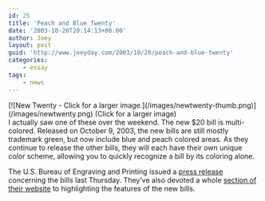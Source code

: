 ```yaml
---
id: 25
title: 'Peach and Blue Twenty'
date: '2003-10-20T20:14:13+00:00'
author: Joey
layout: post
guid: 'http://www.joeyday.com/2003/10/20/peach-and-blue-twenty'
categories:
    - essay
tags:
    - news
---
```


<div class="pic">[![New Twenty - Click for a larger image.](/images/newtwenty-thumb.png)](/images/newtwenty.png)  
(Click for a  
larger image)</div>I actually saw one of these over the weekend. The new $20 bill is multi-colored. Released on October 9, 2003, the new bills are still mostly trademark green, but now include blue and peach colored areas. As they continue to release the other bills, they will each have their own unique color scheme, allowing you to quickly recognize a bill by its coloring alone.

The U.S. Bureau of Engraving and Printing issued a [press release](http://www.moneyfactory.com/newmoney/main.cfm/media/releases102003newyork) concerning the bills last Thursday. They’ve also devoted a whole [section of their website](http://www.moneyfactory.com/newmoney) to highlighting the features of the new bills.